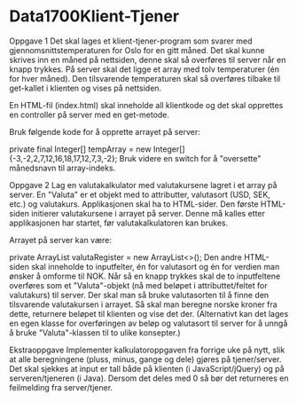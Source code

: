 # Data1700Klient-Tjener
Oppgave 1
Det skal lages et klient-tjener-program som svarer med  gjennomsnittstemperaturen for Oslo for en gitt måned. Det skal kunne skrives inn en måned på nettsiden, denne skal så overføres til server når en knapp trykkes.  På server skal det ligge et array med tolv temperaturer (én for hver måned). Den tilsvarende temperaturen skal så overføres tilbake til get-kallet i klienten og vises på nettsiden.

En HTML-fil (index.html) skal inneholde all klientkode og det skal opprettes en controller på server med en get-metode.

Bruk følgende kode for å opprette arrayet på server:

private final Integer[] tempArray = new Integer[]{-3,-2,2,7,12,16,18,17,12,7,3,-2};
Bruk videre en switch for å "oversette" månedsnavn til array-indeks.

Oppgave 2
Lag en valutakalkulator med valutakursene lagret i et array på server. En "Valuta" er et objekt med to attributter, valutasort (USD, SEK, etc.) og valutakurs. Applikasjonen skal ha to HTML-sider. Den første HTML-siden initierer valutakursene i arrayet på server. Denne må kalles etter applikasjonen har startet, før valutakalkulatoren kan brukes.

Arrayet på server kan være:

private ArrayList<Valuta> valutaRegister = new ArrayList<>();
Den andre HTML-siden skal inneholde to inputfelter, én for valutasort og én for verdien man ønsker å omforme til NOK. Når så en knapp trykkes skal de to inputfeltene overføres som et "Valuta"-objekt (nå med beløpet i attributtet/feltet for valutakurs) til server. Der skal man så bruke valutasorten til å finne den tilsvarende valutakursen i arrayet. Så skal man beregne norske kroner fra dette, returnere beløpet til klienten og vise det der. (Alternativt kan det lages en egen klasse for overføringen av beløp og valutasort til server for å unngå å bruke "Valuta"-klassen til to ulike konsepter.)

Ekstraoppgave
Implementer kalkulatoroppgaven fra forrige uke på nytt, slik at alle beregningene (pluss, minus, gange og dele) gjøres på tjener/server. Det skal sjekkes at input er tall både på klienten (i JavaScript/jQuery) og på serveren/tjeneren (i Java). Dersom det deles med 0 så bør det returneres en feilmelding fra server/tjener.